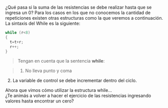 ¿Qué pasa si la suma de las resistencias se debe realizar hasta que se ingresa un 0?
Para los casos en los que no conocemos la cantidad de repeticiones existen otras estructuras como la que veremos a continuación.
La sintaxis del While es la siguiente:

``` c
while (r<8)
{
  t=t+r;
  r++;
}
```
> Tengan en cuenta que la sentencia **while**:

> 1. No lleva punto y coma
2. La variable de control se debe incrementar dentro del ciclo.

Ahora que vimos cómo utilizar la estructura while... <br>¿Te animás a volver a hacer el ejercicio de las resistencias ingresando valores hasta encontrar un cero?